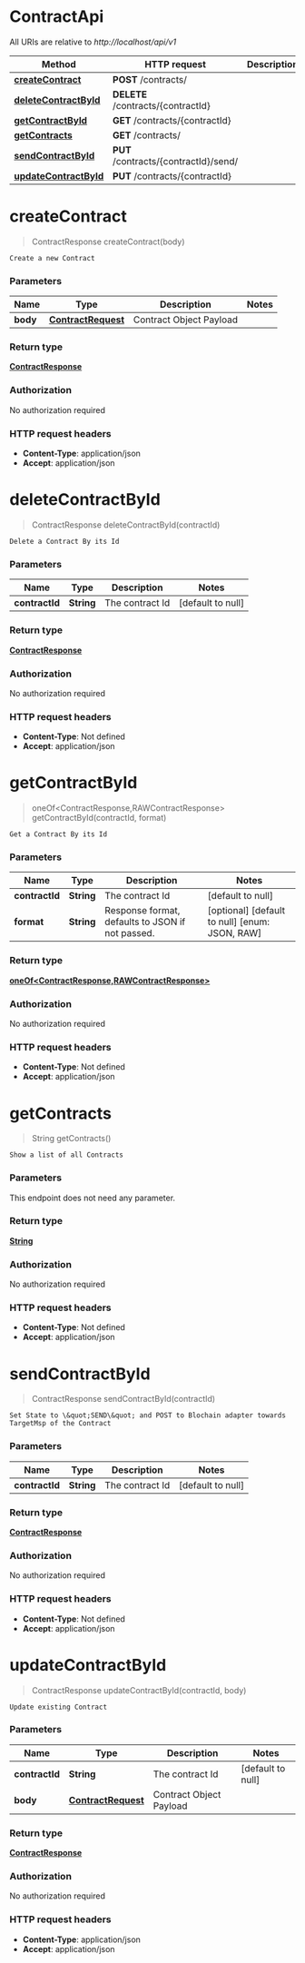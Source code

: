 # ContractApi

All URIs are relative to *http://localhost/api/v1*

Method | HTTP request | Description
------------- | ------------- | -------------
[**createContract**](ContractApi.md#createContract) | **POST** /contracts/ | 
[**deleteContractById**](ContractApi.md#deleteContractById) | **DELETE** /contracts/{contractId} | 
[**getContractById**](ContractApi.md#getContractById) | **GET** /contracts/{contractId} | 
[**getContracts**](ContractApi.md#getContracts) | **GET** /contracts/ | 
[**sendContractById**](ContractApi.md#sendContractById) | **PUT** /contracts/{contractId}/send/ | 
[**updateContractById**](ContractApi.md#updateContractById) | **PUT** /contracts/{contractId} | 


<a name="createContract"></a>
# **createContract**
> ContractResponse createContract(body)



    Create a new Contract

### Parameters

Name | Type | Description  | Notes
------------- | ------------- | ------------- | -------------
 **body** | [**ContractRequest**](../Models/ContractRequest.md)| Contract Object Payload |

### Return type

[**ContractResponse**](../Models/ContractResponse.md)

### Authorization

No authorization required

### HTTP request headers

- **Content-Type**: application/json
- **Accept**: application/json

<a name="deleteContractById"></a>
# **deleteContractById**
> ContractResponse deleteContractById(contractId)



    Delete a Contract By its Id

### Parameters

Name | Type | Description  | Notes
------------- | ------------- | ------------- | -------------
 **contractId** | **String**| The contract Id | [default to null]

### Return type

[**ContractResponse**](../Models/ContractResponse.md)

### Authorization

No authorization required

### HTTP request headers

- **Content-Type**: Not defined
- **Accept**: application/json

<a name="getContractById"></a>
# **getContractById**
> oneOf&lt;ContractResponse,RAWContractResponse&gt; getContractById(contractId, format)



    Get a Contract By its Id

### Parameters

Name | Type | Description  | Notes
------------- | ------------- | ------------- | -------------
 **contractId** | **String**| The contract Id | [default to null]
 **format** | **String**| Response format, defaults to JSON if not passed. | [optional] [default to null] [enum: JSON, RAW]

### Return type

[**oneOf&lt;ContractResponse,RAWContractResponse&gt;**](../Models/oneOf&lt;ContractResponse,RAWContractResponse&gt;.md)

### Authorization

No authorization required

### HTTP request headers

- **Content-Type**: Not defined
- **Accept**: application/json

<a name="getContracts"></a>
# **getContracts**
> String getContracts()



    Show a list of all Contracts

### Parameters
This endpoint does not need any parameter.

### Return type

[**String**](../Models/string.md)

### Authorization

No authorization required

### HTTP request headers

- **Content-Type**: Not defined
- **Accept**: application/json

<a name="sendContractById"></a>
# **sendContractById**
> ContractResponse sendContractById(contractId)



    Set State to \&quot;SEND\&quot; and POST to Blochain adapter towards TargetMsp of the Contract

### Parameters

Name | Type | Description  | Notes
------------- | ------------- | ------------- | -------------
 **contractId** | **String**| The contract Id | [default to null]

### Return type

[**ContractResponse**](../Models/ContractResponse.md)

### Authorization

No authorization required

### HTTP request headers

- **Content-Type**: Not defined
- **Accept**: application/json

<a name="updateContractById"></a>
# **updateContractById**
> ContractResponse updateContractById(contractId, body)



    Update existing Contract

### Parameters

Name | Type | Description  | Notes
------------- | ------------- | ------------- | -------------
 **contractId** | **String**| The contract Id | [default to null]
 **body** | [**ContractRequest**](../Models/ContractRequest.md)| Contract Object Payload |

### Return type

[**ContractResponse**](../Models/ContractResponse.md)

### Authorization

No authorization required

### HTTP request headers

- **Content-Type**: application/json
- **Accept**: application/json

